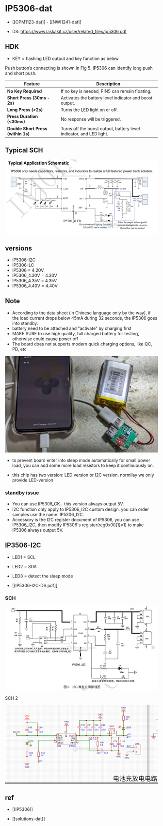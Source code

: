 
# IP5306-dat

- [[OPM1123-dat]] - [[NWI1241-dat]]

- DS: https://www.laskakit.cz/user/related_files/ip5306.pdf

## HDK 

- KEY = flashing LED output and key function as below 

Push button’s connecting is shown in Fig 5. IP5306 can identify long push and short push.

| **Feature**                                  | **Description**                                                                 |
|----------------------------------------------|---------------------------------------------------------------------------------|
| **No Key Required**                          | If no key is needed, PIN5 can remain floating.                                  |
| **Short Press (30ms - 2s)**                  | Activates the battery level indicator and boost output.                         |
| **Long Press (>2s)**                         | Turns the LED light on or off.                                                  |
| **Press Duration (<30ms)**                   | No response will be triggered.                                                  |
| **Double Short Press (within 1s)**           | Turns off the boost output, battery level indicator, and LED light.             |


## Typical SCH 

![](2024-03-27-17-08-13.png)


## versions 

- IP5306-I2C
- IP5306-LC
- IP5306       = 4.20V
- IP5306_4.30V = 4.30V
- IP5306_4.35V = 4.35V
- IP5306_4.40V = 4.40V

## Note 
- According to the data sheet (in Chinese language only by the way), if the load current drops below 45mA during 32 seconds, the IP5306 goes into standby.
- battery need to be attached and "activate" by charging first 
- MAKE SURE to use high quality, full charged battery for testing, otherwise could cause power off 
- The board does not supports modern quick charging options, like QC, PD, etc 

![](2024-03-27-17-03-26.png)

- to prevent board enter into sleep mode automatically for small power load, you can add some more load resistors to keep it continuously on.

- this chip has two version: LED version or I2C version, normllay we only provide LED-version 

### standby issue 

- You can use IP5306_CK，this version always output 5V.
- I2C function only apply to IP5306_I2C custom design. you can order samples use the name: IP5306_I2C.
- Accessory is the I2C register document of IP5306, you can use IP5306_I2C, then modify IP5306's register(reg0x00[1]=1) to make IP5306 always output 5V.


## IP3506-I2C 

- LED1 = SCL
- LED2 = SDA 
- LED3 = detect the sleep mode 

- [[IP5306-I2C-DS.pdf]]


### SCH 

![](2024-12-28-15-01-01.png)


SCH 2 

![](2025-08-19-16-44-53.png)




## ref 

- [[IP5306]]

- [[solutions-dat]]